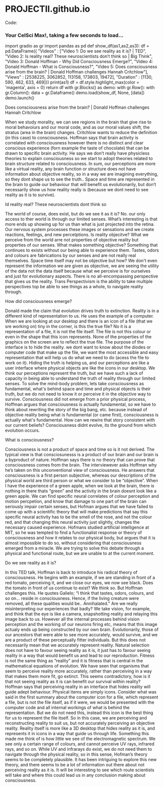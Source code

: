 # PROJECTII.github.io

Code: <!DOCTYPE html>
<head>
<html>
   <title>Your Name</title>
	<h3>Your CelSci Max!, taking a few seconds to load...</h3>
	<head>
		<script type="module" crossorigin src="https://cdn.jsdelivr.net/npm/@gradio/lite/dist/lite.js"></script>
	</head>
	<body>
		<gradio-lite>
			import gradio as gr
			import pandas as pd
			def show_df(as1,as2,as3):
				 df = pd.DataFrame({
					  "Videos" : ["Video 1: Do we see reality as it is? | TED", "Video 2: Is reality real? These neuroscientists don’t think so | Big Think", "Video 3: Donald Hoffman - Why Did Consciousness Emerge?", "Video 4: Donald Hoffman - What is Consciousness?", "Video 5: Does consciousness arise from the brain? | Donald Hoffman challenges Hannah Critchlow"], 
					  "Views" : [2538225, 3062852, 113158, 173803, 19472], 
					  "Duration" : [1130, 590, 462, 633, 469]})
				 print(as1)
				 df = df.style.highlight_max(color = 'magenta', axis = 0)
				 return df
			with gr.Blocks() as demo:
				with gr.Row():
					with gr.Column():
						data = gr.Dataframe()
						demo.load(show_df, None, [data])
			demo.launch()
		</gradio-lite>
	</body>
</html>


Does consciousness arise from the brain? | Donald Hoffman challenges Hannah Critchlow

When we study morality, we can see regions in the brain that give rise to moral behavoiurs and our moral code, and as our moral values shift, the stratus (area in the brain) changes. Critchlow wants to reduce the definition (in this case) to consciousness. Hoffman says that brain activity is correlated with consciousness however there is no distinct and clear conscious experience (forn example the taste of chocolate) that can be drawn to specific brain activity. He says we don’t really have physicless theories to explain consciousness so we start to adopt theories related to brain structure related to consciousness. In sum, our perceptions are more like a virtual reality, any brain function or structure does not have information about objective reality, so in a way we are imagining everything, so they dont shape us to see the truth.. Space and time are represented in the brain to guide our behaviour that will benefit us evolutionarily, but don’t necessarily show us how reality really is (because we dont need to see reality as it is to survive).

Id reality real? These neuroscientists dont think so

The world of course, does exist, but do we see it as it is? No. our only access to ther world is through our limited senses. What’s interesting is that more ends up showing up for us than what is just projected into the retina. Our nervous system processes these images or sensations and we create reactions, feelings, and new percetptions. Is reality objecitve? What we perceive from the world arre not properties of objective reality but properties of our senses. What makes something objective? Something that continues to exists without our being able to experience them. Tastes, odors and colours are fabrications by our senses and are not really real themselves. Space time itself may not be objective but how? We don't even represent the information we are given as objective, we are seeing the utility of the data not the data itself because what we perceive is for ourselves and just for evolutionary aspects. There is no all-encompassing perspective that gives us the reality. Trans Perspectivism is the ability to take multiple perspectives top be able to see things as a whole, to navigate reality through. 

How did consciousness emerge?

Donald made the claim that evolution drives truth to extinction. Reality is in a different kind of representation to us. He uses the example of a computer. When we are looking at our desktop and there is an icon of a file (that we sre working on) tiny in the corner, is this the true file? No it is a representation of a file, it is not the file itself. The file is not this colour or even in the shape that this icon represents. None of the properties of the graphics on the screen are to reflect the true file. The purpose of the interface is to hide the reality. we dont want to know about the diodes or computer code that make up the file, we want the most accessible and easy representation that will help us do what we need to do (acess the file to work on it). Hiding the truth is helping us, and our perceptions are like a user interface where physical objects are like the icons in our desktop. We think our perceptions represent the truth, but we have such a lack of capacity in being able to understand the truth of reality through our limited senses. To solve the mind-body problem, lets take consciousness as fundamental, what's behind space and time and physical objects is their truth, but we do not need to know it or perceive it in the objective way to survive. Consciousness did not emerge from a prior physical process, Hoffman argues that consciousness is actually fundamental, so we have to think about rewriting the story of the big bang, etc. because instead of objective reality being what is fundamental (or came first), consciousness is actually what's fundamental. How can we rewire that story consistent with our current beliefs? Consciousness didnt evolve, its the ground from which evolution occurs.

What is consciousness? 

Consciousness is not a product of space and time so is it not derived. The typical view is that consciosunesss is a product of our brain and our brain is a byproduct of nature. Hoffman says there is no theory that can prove that consciousness comes from the brain. The interviewever asks Hoffman why he’s taken on this unconventional view of consciousness. He answers that consciousness is a first person subjective, whereas our descriptions of the physical world are third person or what we consider to be “objective”. When I have the experience of a green apple, when we look at the brain, there is nothing in there thats “green” and the activity in the  brain doesnt look like a green apple. We can find specific neural correlates of colour perception and motion percpetion, and know that damage to one part of the brain can seriously impair certain senses, but Hofman argues that we have failed to come up with a scientific theory that will make predictions that say this specific neural activity has to be the smell of the rose, and not the colour red, and that changing this neural activity just slightly, changes the necessary caused experience. Hofmans studied artificial intelligence at MIT, so he was tempted to find a functionalist response or theory of consciousness and how it relates to our physical body, but argues that it is almost impossible to do so, without considering that consciousness emerged from a miracle. We are trying to solve this debate through a physical and functional route, but we are unable to at the current moment. 

Do we see reality as it is?

In this TED talk, Hoffman is back to introduce his radical theory of consciousness. He begins with an example, if we are standing in front of a red tomato, perceiving it, and we close our eyes, we now see black. Does the tomato in front of us continue to exist? We think so. But Hoffman challenges this. He quotes Galielo; “I think that tastes, odors, colours, and so on… reside in consciousness. Hence, if the living creature were removed, all these qualities would be.. Annihalated.” Are we really misinterpreting our experiences that badly? We take vision, for example, and think that the eye is like a camera, snapshotting reality and relaying this image back to us. However all the internal processes behind vision perception and the working of our neurons firing etc, means that this image actualy ends up being constructed by our own brain. Evolutionarily, those of our ancestors that were able to see more accurately, would survive, and we are a product of these perceptually fitter individuals. But this does not necessarily mean that we accurately represent reality. Natural selection does not have to favour seeing reality as it is, it just has to favour seeing reality in a way that would benefit us and lead to our reproduction. Fitness is not the same thing as “reality” and it is fitness that is central in the mathematical equations of evolution. We have seen that organisms that seem to perceive reality more accurately, rather than perceiving in a way that makes them more fit, go extinct. This seems contradictory, how is it that not seeing reality as it is can benefit our survival within reality? Hoffman says that perceiving reality in an interface that hides reality will guide adept behaviour. Physical items are simply icons. Consider what was said in the first summary about the computer icon for a file, which represent a file, but is not the file itself, as if it were, we would be presented with the computer code and all internal workings of what is behind the representation. But we do not need this, instead this icon is the best thing for us to represent the file itself. So in this case, we are perceiving and reconstructing reality to suit us, but not accurately perceiving an objective reality. Reality itself is more like a 3D desktop that hides reality as it is, and represents it in icons in a way that guide us through life. Something this made me think of is how little we see of the electromagnetic spectrum. We see only a certain range of colours, and cannot perceive UV rays, infrared rays, and so on. While UV and infrarays do exist, we do not need them to navigate through the physical reality, so in this sense, Hofman’s theory seems to be completely plausible. It has been intriguing to explore this new theory, and there seems to be a lot of information out there about not perceiving reality as it is. It will be interesting to see which route scientists will take and where this could lead us in any conclusion making about consciousness. 

